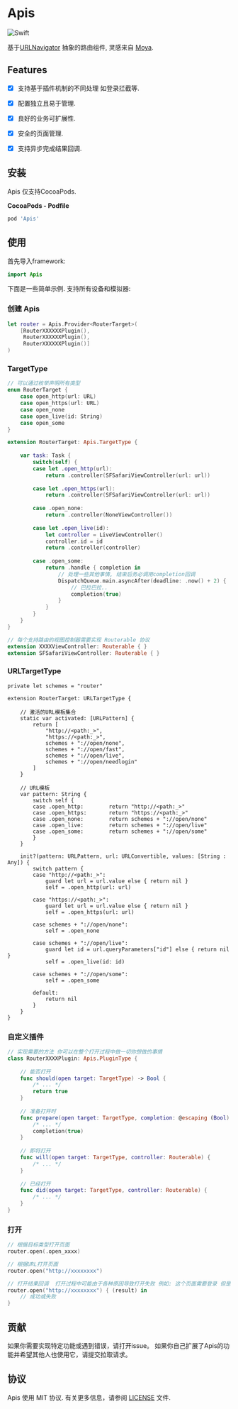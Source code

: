 # Apis

![Swift](https://img.shields.io/badge/Swift-5.0-orange.svg)

基于[URLNavigator](https://github.com/devxoul/URLNavigator) 抽象的路由组件, 灵感来自 [Moya](https://github.com/Moya/Moya).

## Features

- [x] 支持基于插件机制的不同处理 如登录拦截等.
- [x] 配置独立且易于管理.
- [x] 良好的业务可扩展性.
- [x] 安全的页面管理.
- [x] 支持异步完成结果回调.


## 安装

Apis 仅支持CocoaPods.

**CocoaPods - Podfile**

```ruby
pod 'Apis'
```

## 使用

首先导入framework:

```swift
import Apis
```

下面是一些简单示例. 支持所有设备和模拟器:

### 创建 Apis

```swift
let router = Apis.Provider<RouterTarget>(
    [RouterXXXXXXPlugin(),
     RouterXXXXXXPlugin(),
     RouterXXXXXXPlugin()]
)
```

### TargetType

```swift
// 可以通过枚举声明所有类型 
enum RouterTarget {
    case open_http(url: URL)
    case open_https(url: URL)
    case open_none
    case open_live(id: String)
    case open_some
}

extension RouterTarget: Apis.TargetType {
    
    var task: Task {
        switch(self) {
        case let .open_http(url):
            return .controller(SFSafariViewController(url: url))
            
        case let .open_https(url):
            return .controller(SFSafariViewController(url: url))
            
        case .open_none:
            return .controller(NoneViewController())
            
        case let .open_live(id):
            let controller = LiveViewController()
            controller.id = id
            return .controller(controller)
            
        case .open_some:
            return .handle { completion in
                // 处理一些其他事情, 结束后务必调用completion回调
                DispatchQueue.main.asyncAfter(deadline: .now() + 2) {
                    // 巴拉巴拉..
                    completion(true)
                }
            }
        }
    }
}

// 每个支持路由的视图控制器需要实现 Routerable 协议
extension XXXXViewController: Routerable { }
extension SFSafariViewController: Routerable { }
```

### URLTargetType

```
private let schemes = "router"

extension RouterTarget: URLTargetType {
    
    // 激活的URL模板集合
    static var activated: [URLPattern] {
        return [
            "http://<path:_>",
            "https://<path:_>",
            schemes + "://open/none",
            schemes + "://open/fast",
            schemes + "://open/live",
            schemes + "://open/needlogin"
        ]
    }
    
    // URL模板
    var pattern: String {
        switch self {
        case .open_http:        return "http://<path:_>"
        case .open_https:       return "https://<path:_>"
        case .open_none:        return schemes + "://open/none"
        case .open_live:        return schemes + "://open/live"
        case .open_some:        return schemes + "://open/some"
        }
    }
    
    init?(pattern: URLPattern, url: URLConvertible, values: [String : Any]) {
        switch pattern {
        case "http://<path:_>":
            guard let url = url.value else { return nil }
            self = .open_http(url: url)
            
        case "https://<path:_>":
            guard let url = url.value else { return nil }
            self = .open_https(url: url)
            
        case schemes + "://open/none":
            self = .open_none
            
        case schemes + "://open/live":
            guard let id = url.queryParameters["id"] else { return nil }
            self = .open_live(id: id)
            
        case schemes + "://open/some":
            self = .open_some
            
        default:
            return nil
        }
    }
}
```

### 自定义插件

```swift 
// 实现需要的方法 你可以在整个打开过程中做一切你想做的事情
class RouterXXXXPlugin: Apis.PluginType {
    
    // 能否打开
    func should(open target: TargetType) -> Bool {
        /* ... */
        return true
    }
    
    // 准备打开时
    func prepare(open target: TargetType, completion: @escaping (Bool) -> Void) {
        /* ... */
        completion(true)
    }
    
    // 即将打开
    func will(open target: TargetType, controller: Routerable) {
        /* ... */
    }
    
    // 已经打开
    func did(open target: TargetType, controller: Routerable) {
        /* ... */
    }
}
```

### 打开

```swift
// 根据目标类型打开页面
router.open(.open_xxxx)

// 根据URL打开页面
router.open("http://xxxxxxxx")

// 打开结果回调  打开过程中可能由于各种原因导致打开失败 例如: 这个页面需要登录 但是当前没有登录之类的
router.open("http://xxxxxxxx") { (result) in
    // 成功或失败
}
```

## 贡献

如果你需要实现特定功能或遇到错误，请打开issue。 如果你自己扩展了Apis的功能并希望其他人也使用它，请提交拉取请求。


## 协议

Apis 使用 MIT 协议. 有关更多信息，请参阅 [LICENSE](LICENSE) 文件.
